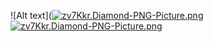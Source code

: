 ![Alt text]([![zv7Kkr.Diamond-PNG-Picture.png](https://i.im.ge/2025/01/06/zv7Kkr.Diamond-PNG-Picture.png)](https://im.ge/i/Diamond-PNG-Picture.zv7Kkr)
[![zv7Kkr.Diamond-PNG-Picture.png](https://i.im.ge/2025/01/06/zv7Kkr.Diamond-PNG-Picture.png)](https://im.ge/i/Diamond-PNG-Picture.zv7Kkr)
